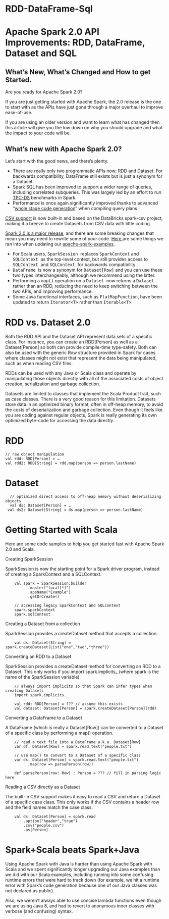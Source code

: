 # RDD-DataFrame-Sql

<h1>Apache Spark 2.0 API Improvements: RDD, DataFrame, Dataset and SQL</h1>
<h2>What’s New, What’s Changed and How to get Started.</h2>
<p>Are you ready for Apache Spark 2.0?</p>
<p>If you are just getting started with Apache Spark, the 2.0 release is the one to start with as the APIs have just gone through a major overhaul to improve ease-of-use.</p>
<p>If you are using an older version and want to learn what has changed then this article will give you the low down on why you should upgrade and what the impact to your code will be.</p>
<h2>What’s new with Apache Spark 2.0?</h2>
<p>Let’s start with the good news, and there’s plenty.</p>
<ul>
<li>There are really only two programmatic APIs now; RDD and Dataset. For backwards compatibility, DataFrame still exists but is just a synonym for a Dataset.</li>
<li>Spark SQL has been improved to support a wider range of queries, including correlated subqueries. This was largely led by an effort to run <a href="http://www.tpc.org/tpcds/" target="_blank">TPC-DS</a> benchmarks in Spark.</li>
<li>Performance is once again significantly improved thanks to advanced “<a href="https://databricks.com/blog/2016/05/23/apache-spark-as-a-compiler-joining-a-billion-rows-per-second-on-a-laptop.html" target="_blank">whole stage code generation</a>” when compiling query plans</li>
</ul>
<p><a href="https://github.com/databricks/spark-csv" target="_blank">CSV support</a> is now built-in and based on the DataBricks spark-csv project, making it a breeze to create Datasets from CSV data with little coding.</p>
<p><a href="https://spark.apache.org/releases/spark-release-2-0-0.html" target="_blank">Spark 2.0 is a major release</a>, and there are some breaking changes that mean you may need to rewrite some of your code. <a href="https://github.com/agildata/apache-spark-examples" target="_blank">Here </a>are some things we ran into when updating our <a href="https://github.com/agildata/apache-spark-examples" target="_blank">apache-spark-examples</a>.</p>
<ul>
<li>For Scala users, <span style="font-family: Source Code Pro,monospace; font-size: 10pt;">SparkSession </span>replaces <span style="font-family: Source Code Pro,monospace; font-size: 10pt;">SparkContext</span> and <span style="font-family: Source Code Pro,monospace; font-size: 10pt;">SQLContext </span>as the top-level context, but still provides access to <span style="font-family: Source Code Pro,monospace; font-size: 10pt;">SQLContext </span>and <span style="font-family: Source Code Pro,monospace; font-size: 10pt;">SQLContext </span>for backwards compatibility</li>
<li><span style="font-family: Source Code Pro,monospace; font-size: 10pt;">DataFrame </span>is now a synonym for <span style="font-family: Source Code Pro,monospace; font-size: 10pt;">Dataset[Row]</span> and you can use these two types interchangeably,  although we recommend using the latter.</li>
<li>Performing a <span style="font-family: Source Code Pro,monospace; font-size: 10pt;">map()</span> operation on a <span style="font-family: Source Code Pro,monospace; font-size: 10pt;">Dataset </span>now returns a <span style="font-family: Source Code Pro,monospace; font-size: 10pt;">Dataset </span>rather than an RDD, reducing the need to keep switching between the two APIs, and improving performance.</li>
<li>Some Java functional interfaces, such as <span style="font-family: Source Code Pro,monospace; font-size: 10pt;">FlatMapFunction</span>, have been updated to return <span style="font-family: Source Code Pro,monospace; font-size: 10pt;">Iterator&lt;T&gt;</span> rather than <span style="font-family: Source Code Pro,monospace; font-size: 10pt;">Iterable&lt;T&gt;</span>.</li>
</ul>

# RDD vs. Dataset 2.0


Both the RDD API and the Dataset API represent data sets of a specific class. For instance, you can create an RDD[Person] as well as a Dataset[Person] so both can provide compile-time type-safety. Both can also be used with the generic Row structure provided in Spark for cases where classes might not exist that represent the data being manipulated, such as when reading CSV files.

RDDs can be used with any Java or Scala class and operate by manipulating those objects directly with all of the associated costs of object creation, serialization and garbage collection.

Datasets are limited to classes that implement the Scala Product trait, such as case classes. There is a very good reason for this limitation. Datasets store data in an optimized binary format, often in off-heap memory, to avoid the costs of deserialization and garbage collection. Even though it feels like you are coding against regular objects, Spark is really generating its own optimized byte-code for accessing the data directly.

# RDD
    // raw object manipulation
    val rdd: RDD[Person] = …
    val rdd2: RDD[String] = rdd.map(person => person.lastName)
    
# Dataset    
      // optimized direct access to off-heap memory without deserializing objects
      val ds: Dataset[Person] = …
     val ds2: Dataset[String] = ds.map(person => person.lastName)
     
     
     
# Getting Started with Scala     

Here are some code samples to help you get started fast with Apache Spark 2.0 and Scala.

Creating SparkSession

SparkSession is now the starting point for a Spark driver program, instead of creating a SparkContext and a SQLContext.

        val spark = SparkSession.builder
              .master("local[*]")
              .appName("Example")
              .getOrCreate()

        // accessing legacy SparkContext and SQLContext 
        spark.sparkContext
        spark.sqlContext


Creating a Dataset from a collection

SparkSession provides a createDataset method that accepts a collection.


        val ds: Dataset[String] = spark.createDataset(List("one","two","three"))
        
Converting an RDD to a Dataset

SparkSession provides a createDataset method for converting an RDD to a Dataset. This only works if you import spark.implicits_ (where spark is the name of the SparkSession variable).

        // always import implicits so that Spark can infer types when creating Datasets
        import spark.implicits._

        val rdd: RDD[Person] = ??? // assume this exists
        val dataset: Dataset[Person] = spark.createDataset[Person](rdd)
        
        
Converting a DataFrame to a Dataset

A DataFrame (which is really a Dataset[Row]) can be converted to a Dataset of a specific class by performing a map() operation.

        // read a text file into a DataFrame a.k.a. Dataset[Row]
        var df: Dataset[Row] = spark.read.text("people.txt")

        // use map() to convert to a Dataset of a specific class
        var ds: Dataset[Person] = spark.read.text("people.txt")
              .map(row => parsePerson(row))

        def parsePerson(row: Row) : Person = ??? // fill in parsing logic here


Reading a CSV directly as a Dataset

The built-in CSV support makes it easy to read a CSV and return a Dataset of a specific case class. This only works if the CSV contains a header row and the field names match the case class.

        val ds: Dataset[Person] = spark.read
            .option("header","true")
            .csv("people.csv")
            .as[Person]
            
# Spark+Scala beats Spark+Java    

Using Apache Spark with Java is harder than using Apache Spark with Scala and we spent significantly longer upgrading our Java examples than we did with our Scala examples, including running into some confusing runtime errors that were hard to track down (for example, we hit a runtime error with Spark’s code generation because one of our Java classes was not declared as public).

Also, we weren’t always able to use concise lambda functions even though we are using Java 8, and had to revert to anonymous inner classes with verbose (and confusing) syntax.
